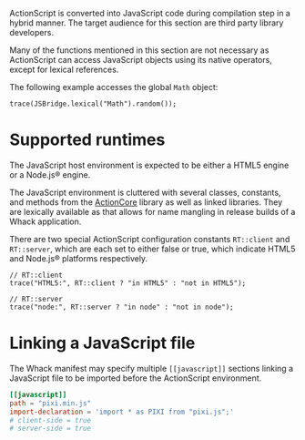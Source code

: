 ActionScript is converted into JavaScript code during compilation step in a hybrid manner. The target audience for this section are third party library developers.

Many of the functions mentioned in this section are not necessary as ActionScript can access JavaScript objects using its native operators, except for lexical references.

The following example accesses the global `Math` object:

```
trace(JSBridge.lexical("Math").random());
```

# Supported runtimes

The JavaScript host environment is expected to be either a HTML5 engine or a Node.js® engine.

The JavaScript environment is cluttered with several classes, constants, and methods from the [ActionCore](https://github.com/whackengine/actioncore) library as well as linked libraries. They are lexically available as that allows for name mangling in release builds of a Whack application.

There are two special ActionScript configuration constants `RT::client` and `RT::server`, which are each set to either false or true, which indicate HTML5 and Node.js® platforms respectively.

```
// RT::client
trace("HTML5:", RT::client ? "in HTML5" : "not in HTML5");

// RT::server
trace("node:", RT::server ? "in node" : "not in node");
```

# Linking a JavaScript file

The Whack manifest may specify multiple `[[javascript]]` sections linking a JavaScript file to be imported before the ActionScript environment.

```toml
[[javascript]]
path = "pixi.min.js"
import-declaration = 'import * as PIXI from "pixi.js";'
# client-side = true
# server-side = true
```